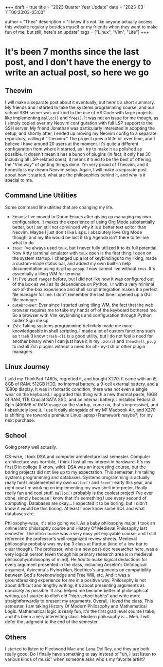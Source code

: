 +++
draft = true
title = "2023 Quarter Year Update"
date = "2023-03-11T00:23:03-05:00"

author = "Theo"
description = "I know it's not like anyone actually access this website regularly besides myself or my friends when they want to make fun of me, but still, here's an update"
tags = ["Linux", "Vim", "Life"]
+++

# It's been 7 months since the last post, and I don't have the energy to write an actual post, so here we go

## Theovim

I will make a separate post about it eventually, but here's a short summary. My friends and I started to take the systems programming course, and our school SSH server was not kind to the use of VS Code with large projects like implementing `malloc()` and `free()`. It was not an issue for me though, as I simply copied over my Neovim configuration with full LSP support to the SSH server. My friend Jonathan was particularly interested in adopting the setup, and shortly after, I ended up moving my Neovim config to a separate repository, calling it "Theovim." The project grew a little bit over time, and I believe I have around 20 users at the moment. It's quite a different configuration from where it started, as I try to make it as polished as possible. It doesn't mean it has a bunch of plugins (in fact, it only has 30 including all LSP-related ones), it means it tried to be the best of offering the "Vim way" of getting things done. I'm very proud of Theovim, and it honestly is my dream Neovim setup. Again, I will make a separate post about how it started, what are the philosophies behind it, and why is it special to me.

## Command Line Utilities

Some command line utilities that are changing my life.

- Emacs: I've moved to Doom Emacs after giving up managing my own configuration. It makes the experience of using Org Mode substantially better, but I am still not convinced why it is a better text editor than Neovim. Maybe I just don't like Lisps. I absolutely love Org Mode though, and my life would be lost if Org Agenda isn't there to tell me what to do
- `tmux`: I've always used `tmux`, but I never fully utilized it to its full potential. Now Kitty terminal emulator with `tmux` open is the first thing I open on the system startup. I changed up a lot of keybindings to my liking, made a custom-made status bar, and added my own built-in help documentation using `display-popup`. I now cannot live without `tmux`. It's essentially a tiling WM for terminal
- `lf`: I've used `ranger` before, but I did not like how it was configured out of the box as well as its dependence on Python. `lf` with a very minimal out-of-the-box experience and shell script integration makes it a perfect file manager for me. I don't remember the last time I opened up a GUI file manager
- `qutebrowser`: Ever since I started using tiling WM, the fact that the web browser requires me to take my hands off of the keyboard bothered me. So a browser with Vim keybindings and configuration through Python code? Sign me up
- Zsh: Taking systems programming definitely made me more knowledgeable in shell scripting. I made a lot of custom functions such as `trash` (I know `trash-cli` is a good utility, but I do not feel a need for another binary when I can just have it in my `.zshrc`) and `theoshell_plug` to install Zsh plugins without a need for oh-my-zsh or other plugin managers

## Linux Journey

I sold my ThinkPad T460s,  regretted it, and bought X270. It came with an i5, 8GB of RAM, 512GB HDD, no internal battery, a 9-cell external battery, and a 1080p display. It was in fantastic condition, there was not even a single wear on the keyboard. I upgraded this thing with a new thermal paste, 16GB of RAM, 1TB Crucial SATA SSD, and an internal battery. I installed Fedora i3 Spin (400MB of RAM usage on the startup, come on, that's impressive), and I absolutely love it. I use it daily alongside of my M1 Macbook Air, and X270 is shifting me toward a premium Linux laptop (Framework maybe?) for my next purchase.

## School

Going pretty well actually.

CS-wise, I took DSA and computer architecture last semester. Computer architecture was horrible, I think I lost all my interest in hardware. It's my first B in college (I know, wild). DSA was an interesting course, but the boring projects did not live up to my expectation. This semester, I'm taking systems programming and databases. Systems programming is actually really fun! I implemented my own `malloc()` and `free()` early this year, and right now I'm working on implementing my own shell interpreter. Really really fun and cool stuff. `malloc()` probably is the coolest project I've ever done, simply because I know that it's something I use every second of computing. Databases are okay... I expected it to be boring, but I didn't know it would be this boring. At least I now know some SQL and what databases are.

Philosophy-wise, it's also going well. As a baby philosophy major, I took an online intro philosophy course and History Of Medieval Philosophy last semester. The intro course was a very easy yet enjoyable course, and I still reference the professor's well-organized review sheets. Medieval philosophy probably was my top 3 class at Purdue (kind of a low bar to clear though). The professor, who is a new post-doc researcher here, was a very logical person (even though his primary research area is in medieval philosophy/philosophy of mind). He *had* to make logical deductions for every argument presented in the class, including Anselm's Ontological argument, Avicenna's Flying Man, Boethius's arguments on compatibility between God's foreknowledge and Free Will, etc. And it was a groundbreaking experience for me in a positive way. Philosophy is not about difficult and lengthy writing, it's about presenting arguments as concisely as possible. It also helped me become better at philosophical writing, as I started to ditch old "high school habits" and write more straightforwardly to present my arguments. Overall, I loved the class. This semester, I am taking History Of Modern Philosophy and Mathematical Logic. Mathematical logic is really fun, it's the first grad level course I take, and it's been a very interesting class. Modern philosophy is... Meh. I will defer the judgment to the end of the semester.

## Others

I started to listen to Fleetwood Mac and Lana Del Rey, and they are both really good. Do I finally have something to say instead of "uh, I just listen to various kinds of music" when someone asks who's my favorite artist?


